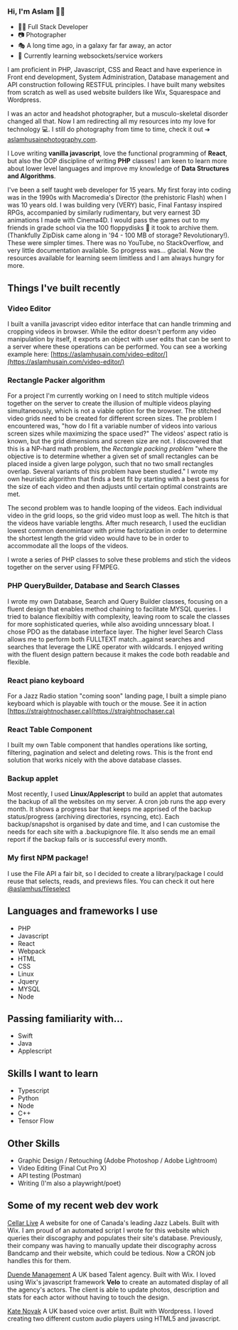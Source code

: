 ### Hi, I'm Aslam 👋🏽


- 🧑‍💻 Full Stack Developer
- 📷 Photographer
- 🎭 A long time ago, in a galaxy far far away, an actor 
- 🌱 Currently learning websockets/service workers 


I am proficient in PHP, Javascript, CSS and React and  have experience in Front end development, System Administration, Database management and API construction following RESTFUL principles. I have built many websites from scratch as well as used website builders like Wix, Squarespace and Wordpress.

I was an actor and headshot photographer, but a musculo-skeletal disorder changed all that. Now I am redirecting all my resources into my love for technology 💻. I still do photography from time to time, check it out ➜ [aslamhusainphotography.com](https://aslamhusainphotography.com).

I Love writing **vanilla javascript**, love the functional programming of **React**, but also the OOP discipline of writing **PHP** classes! I am keen to learn more about lower level languages and improve my knowledge of **Data Structures and Algorithms**.

I've been a self taught web developer for 15 years. My first foray into coding was in the 1990s with Macromedia's Director (the prehistoric Flash) when I was 10 years old. I was building very (VERY) basic, Final Fantasy inspired RPGs, accompanied by similarly rudimentary, but very earnest 3D animations I made with Cinema4D.  I would pass the games out to my friends in grade school via the 100 floppydisks 💾 it took to archive them. (Thankfully ZipDisk came along in '94 - 100 MB of storage? Revolutionary!). These were simpler times. There was no YouTube, no StackOverflow, and very little documentation available. So progress was... glacial. Now the resources available for learning seem limitless and I am always hungry for more.


## Things I've built recently

### Video Editor
I built a vanilla javascript video editor interface that can handle trimming and cropping videos in browser. While the editor doesn't perform any video manipulation by itself, it exports an object with user edits that can be sent to a server where these operations can be performed. You can see a working example here: [https://aslamhusain.com/video-editor/](https://aslamhusain.com/video-editor/)

### Rectangle Packer algorithm
For a project I'm currently working on I need to stitch multiple videos together on the server to create the illusion of multiple videos playing simultaneously, which is not a viable option for the browser. The stitched video grids need to be created for different screen sizes. The problem I encountered was, "how do I fit a variable number of videos into various screen sizes while maximizing the space used?" The videos' aspect ratio is known, but the grid dimensions and screen size are not. I discovered that this is a NP-hard math problem, the *Rectangle packing problem* "where the objective is to determine whether a given set of small rectangles can be placed inside a given large polygon, such that no two small rectangles overlap. Several variants of this problem have been studied." I wrote my own heuristic algorithm that finds a best fit by starting with a best guess for the size of each video and then adjusts until certain optimal constraints are met. 

The second problem was to handle looping of the videos. Each individual video in the grid loops, so the grid video must loop as well. The hitch is that the videos have variable lengths. After much research, I used the euclidian lowest common denomintaor with prime factorization in order to determine the shortest length the grid video would have to be in order to accommodate all the loops of the videos. 

I wrote a series of PHP classes to solve these problems and stich the videos together on the server using FFMPEG.

### PHP QueryBuilder, Database and Search Classes

I wrote my own Database, Search and Query Builder classes, focusing on a fluent design that enables method chaining to facilitate MYSQL queries.  I tried to balance flexibiltiy with complexity, leaving room to scale the classes for more sophisticated queries, while also avoiding unncessary bloat. I chose PDO as the database interface layer. The higher level Search Class allows me to perform both FULLTEXT match...against searches and searches that leverage the LIKE operator with wildcards. I enjoyed writing with the fluent design pattern because it makes the code both readable and flexible. 


### React piano keyboard

For a Jazz Radio station "coming soon" landing page, I built a simple piano keyboard which is playable with touch or the mouse. See it in action [https://straightnochaser.ca](https://straightnochaser.ca)


### React Table Component
I built my own Table component that handles operations like sorting, filtering, pagination and select and deleting rows. This is the front end solution that works nicely with the above database classes.


### Backup applet
Most recently, I used **Linux/Applescript** to build an applet that automates the backup of all the websites on my server. A cron job runs the app every month. It shows a progress bar that keeps me apprised of the backup status/progress (archiving directories, rsyncing, etc). Each backup/snapshot is organised by date and time, and I can customise the needs for each site with a .backupignore file. It also sends me an email report if the backup fails or is successful every month. 

### My first NPM package!
I use the File API a fair bit, so I decided to create a library/package I could reuse that selects, reads, and previews files. You can check it out here [@aslamhus/fileselect](https://github.com/aslamhus/fileselect)

## Languages and frameworks I use

- PHP
- Javascript
- React
- Webpack
- HTML
- CSS
- Linux
- Jquery
- MYSQL
- Node

## Passing familiarity with...

- Swift
- Java
- Applescript


## Skills I want to learn

- Typescript
- Python
- Node 
- C++
- Tensor Flow

## Other Skills

- Graphic Design / Retouching (Adobe Photoshop / Adobe Lightroom)
- Video Editing (Final Cut Pro X)
- API testing (Postman)
- Writing (I'm also a playwright/poet)


## Some of my recent web dev work

[Cellar Live](https://cellarlive.com)
A website for one of Canada's leading Jazz Labels. Built with Wix. I am proud of an automated script I wrote for this website which queries their discography and populates their site's database. Previously, their company was having to manually update their discography across Bandcamp and their website, which could be tedious. Now a CRON job handles this for them.

[Duende Management](https://www.duendemanagement.com)
A UK based Talent agency. Built with Wix. I loved using Wix's javascript framework **Velo** to create an automated display of all the agency's actors. The client is able to update photos, description and stats for each actor without having to touch the design. 

[Kate Novak](https://katenovak.co.uk/)
A UK based voice over artist. Built with Wordpress. I loved creating two different custom audio players using HTML5 and javascript.


<!--
**aslamhus/aslamhus** is a ✨ _special_ ✨ repository because its `README.md` (this file) appears on your GitHub profile.

Here are some ideas to get you started:

- 🔭 I’m currently working on ...
- 🌱 I’m currently learning ...
- 👯 I’m looking to collaborate on ...
- 🤔 I’m looking for help with ...
- 💬 Ask me about ...
- 📫 How to reach me: ...
- 😄 Pronouns: ...
- ⚡ Fun fact: ...
-->
